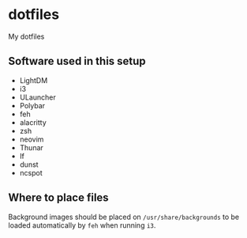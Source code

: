 # dotfiles

My dotfiles

## Software used in this setup

- LightDM
- i3
- ULauncher
- Polybar
- feh
- alacritty
- zsh
- neovim
- Thunar
- lf
- dunst
- ncspot

## Where to place files

Background images should be placed on `/usr/share/backgrounds` to be loaded automatically by `feh` when running `i3`.
